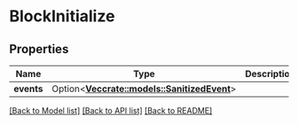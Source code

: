 # BlockInitialize

## Properties

Name | Type | Description | Notes
------------ | ------------- | ------------- | -------------
**events** | Option<[**Vec<crate::models::SanitizedEvent>**](SanitizedEvent.md)> |  | [optional]

[[Back to Model list]](../README.md#documentation-for-models) [[Back to API list]](../README.md#documentation-for-api-endpoints) [[Back to README]](../README.md)


